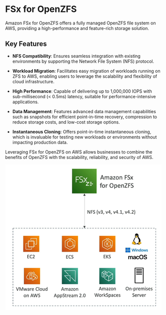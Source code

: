 # FSx for OpenZFS

Amazon FSx for OpenZFS offers a fully managed OpenZFS file system on AWS, providing a high-performance and feature-rich storage solution.

## Key Features

- **NFS Compatibility**: Ensures seamless integration with existing environments by supporting the Network File System (NFS) protocol.

- **Workload Migration**: Facilitates easy migration of workloads running on ZFS to AWS, enabling users to leverage the scalability and flexibility of cloud infrastructure.

- **High Performance**: Capable of delivering up to 1,000,000 IOPS with sub-millisecond (< 0.5ms) latency, suitable for performance-intensive applications.

- **Data Management**: Features advanced data management capabilities such as snapshots for efficient point-in-time recovery, compression to reduce storage costs, and low-cost storage options.

- **Instantaneous Cloning**: Offers point-in-time instantaneous cloning, which is invaluable for testing new workloads or environments without impacting production data.

Leveraging FSx for OpenZFS on AWS allows businesses to combine the benefits of OpenZFS with the scalability, reliability, and security of AWS.

![FSx for OpenZFS](../resources/images/fsx-openzfs.png)